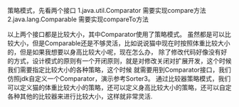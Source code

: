 策略模式，先看两个接口
1.java.util.Comparator
需要实现compare方法
2.java.lang.Comparable
需要实现compareTo方法

以上两个接口都是比较大小，其中Comparator使用了策略模式。
虽然都是可以比较大小，但是Comparable还是不够灵活，比如说说猫中现在时按照体重比较大小的，但是如果我想要以身高比较大小呢，现在怎么办，
除了修改代码好像没有好的方式，设计模式的原则有一个开闭原则，就是对修改关闭对扩展开发，这个时候我们需要指定比较大小的各种策略，这个时候
就需要用到Comparator接口，我们仿照jdk自定义一个Comparator，演示参考Sorter3。
通过比较器策略模式，我们可以定义猫的体重比较大小的策略，还可以定义身高比较大小的策略，还可以自定各种其他的比较器来进行比较大小，这样就非常灵活.